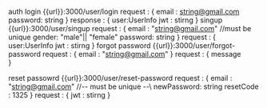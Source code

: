 auth
login
{{url}}:3000/user/login
request : {
email : string@gmail.com
password: string
}
response : {
user:UserInfo
jwt : stirng
}
singup
{{url}}:3000/user/singup
request : {
email : "string@gmail.com" //must be unique
gender: "male"|| "female"
password: string
}
request : {
user:UserInfo
jwt : stirng
}
forgot password
{{url}}:3000/user/forgot-password
request : {
email : "string@gmail.com"
}
request : {
message  
 }
<!-- and sending email with resetCode -->
reset passowrd
{{url}}:3000/user/reset-password
request : {
email : "string@gmail.com" //-- must be unique --\\
newPassword: string
resetCode : 1325 <!--from the email-->
}
request : {
jwt : stirng
}
